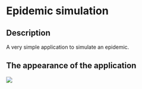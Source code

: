 # Epidemic simulation
## Description
A very simple application to simulate an epidemic.

## The appearance of the application
![](./image/epidemic-simulation.gif)

 
